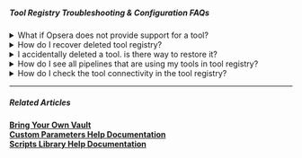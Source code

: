 ##### Tool Registry Troubleshooting & Configuration FAQs


<details>
<summary>What if Opsera does not provide support for a tool? </summary>

>Any tool that is spinned up via Opsera and any tool integrated via tool registry will be supported via Opsera. You can also bring your own tools into the Opsera platform by integrating them into Tool Registry. If you cannot find a tool that you are looking for, you can contact support for additional help.
</details>


<details>
  <summary>How do I recover deleted tool registry?</summary>

>Deleted entries cannot be retrieved
</details>


<details>
  <summary>I accidentally deleted a tool. is there way to restore it? </summary>

>Please open a support request. We will check the tool status and restore the tool from last successful backup. Any changes after the last successful backup will not be available after the restore.
</details>


<details>
  <summary>How do I see all pipelines that are using my tools in tool registry?   </summary>

>From Tool Registry, choose a tool and navigate to the Usage tab to identify the list of pipelines using the tool . Users can go to reporting and search for pipelines and look for tools being used within a pipeline.
</details>


<details>
  <summary>How do I check the tool connectivity in the tool registry?</summary>

>Once you provide the required credentials or keys, you can use "test connectivity" button in the tool registry to verify connection.
</details>

</details>


----

##### Related Articles


[**Bring Your Own Vault**](https://opsera.atlassian.net/l/c/5kKfazK1)  
[**Custom Parameters Help Documentation**](https://docs.opsera.io/tool-registry/parameters-creation)   
[**Scripts Library Help Documentation**](https://docs.opsera.io/tool-registry/scripts-creation)